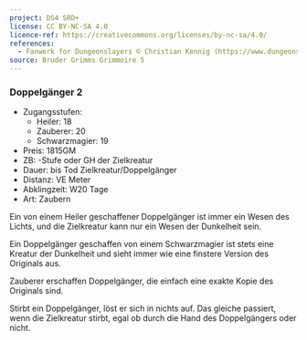 ```yaml
---
project: DS4 SRD+
license: CC BY-NC-SA 4.0
licence-ref: https://creativecommons.org/licenses/by-nc-sa/4.0/
references: 
  - Fanwerk for Dungeonslayers © Christian Kennig (https://www.dungeonslayers.net/)
source: Bruder Grimms Grimmoire 5
---
```


### Doppelgänger 2

- Zugangsstufen:
  - Heiler: 18
  - Zauberer: 20
  - Schwarzmagier: 19
- Preis: 1815GM
- ZB: -Stufe oder GH der Zielkreatur
- Dauer: bis Tod Zielkreatur/Doppelgänger
- Distanz: VE Meter
- Abklingzeit: W20 Tage
- Art: Zaubern

Ein von einem Heiler geschaffener Doppelgänger ist immer ein Wesen des Lichts, und die Zielkreatur kann nur ein Wesen der Dunkelheit sein.

Ein Doppelgänger geschaffen von einem Schwarzmagier ist stets eine Kreatur der Dunkelheit und sieht immer wie eine finstere Version des Originals aus.

Zauberer erschaffen Doppelgänger, die einfach eine exakte Kopie des Originals sind.

Stirbt ein Doppelgänger, löst er sich in nichts auf. Das gleiche passiert, wenn die Zielkreatur stirbt, egal ob durch die Hand des Doppelgängers oder nicht.

